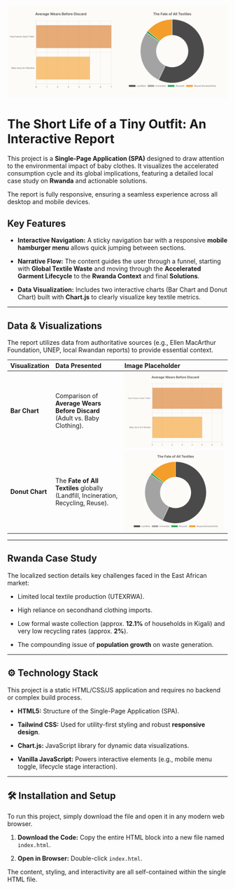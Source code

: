 ![Header chart image](assets/charts.png)
# The Short Life of a Tiny Outfit: An Interactive Report

This project is a **Single-Page Application (SPA)** designed to draw attention to the environmental impact of baby clothes. It visualizes the accelerated consumption cycle and its global implications, featuring a detailed local case study on **Rwanda** and actionable solutions.

The report is fully responsive, ensuring a seamless experience across all desktop and mobile devices.

## Key Features

* **Interactive Navigation:** A sticky navigation bar with a responsive **mobile hamburger menu** allows quick jumping between sections.

* **Narrative Flow:** The content guides the user through a funnel, starting with **Global Textile Waste** and moving through the **Accelerated Garment Lifecycle** to the **Rwanda Context** and final **Solutions**.

* **Data Visualization:** Includes two interactive charts (Bar Chart and Donut Chart) built with **Chart.js** to clearly visualize key textile metrics.

---

## Data & Visualizations

The report utilizes data from authoritative sources (e.g., Ellen MacArthur Foundation, UNEP, local Rwandan reports) to provide essential context.

| Visualization | Data Presented | Image Placeholder |
| :--- | :--- | :--- |
| **Bar Chart** | Comparison of **Average Wears Before Discard** (Adult vs. Baby Clothing). | ![Textile Fate bar Chart](assets/column_bar.png) |
| **Donut Chart** | The **Fate of All Textiles** globally (Landfill, Incineration, Recycling, Reuse). | ![Textile Fate Donut Chart](assets/Donut.png) |

---

## Rwanda Case Study

The localized section details key challenges faced in the East African market:

* Limited local textile production (UTEXRWA).

* High reliance on secondhand clothing imports.

* Low formal waste collection (approx. **12.1%** of households in Kigali) and very low recycling rates (approx. **2%**).

* The compounding issue of **population growth** on waste generation.

---

## ⚙️ Technology Stack

This project is a static HTML/CSS/JS application and requires no backend or complex build process.

* **HTML5:** Structure of the Single-Page Application (SPA).

* **Tailwind CSS:** Used for utility-first styling and robust **responsive design**.

* **Chart.js:** JavaScript library for dynamic data visualizations.

* **Vanilla JavaScript:** Powers interactive elements (e.g., mobile menu toggle, lifecycle stage interaction).

---

## 🛠️ Installation and Setup

To run this project, simply download the file and open it in any modern web browser.

1.  **Download the Code:** Copy the entire HTML block into a new file named `index.html`.

2.  **Open in Browser:** Double-click `index.html`.

The content, styling, and interactivity are all self-contained within the single HTML file.